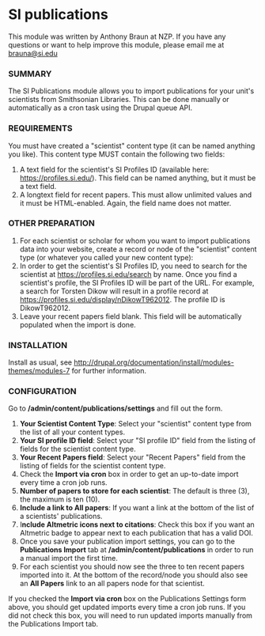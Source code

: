 SI publications
====================================

This module was written by Anthony Braun at NZP. If you have any questions or want to help improve this module, please email me at brauna@si.edu

### SUMMARY
 The SI Publications module allows you to import publications for your unit's scientists from Smithsonian Libraries. This can be done manually or automatically as a cron task using the Drupal queue API.

    
### REQUIREMENTS
You must have created a "scientist" content type (it can be named anything you like). This content type MUST contain the following two fields:

1. A text field for the scientist's SI Profiles ID (available here: https://profiles.si.edu/). This field can be named anything, but it must be a text field.
2. A longtext field for recent papers. This must allow unlimited values and it must be HTML-enabled. Again, the field name does not matter.

### OTHER PREPARATION
1. For each scientist or scholar for whom you want to import publications data into your website, create a record or node of the "scientist" content type (or whatever you called your new content type):
2. In order to get the scientist's SI Profiles ID, you need to search for the scientist at https://profiles.si.edu/search by name. Once you find a scientist's profile, the SI Profiles ID will be part of the URL. For example, a search for Torsten Dikow will result in a profile record at https://profiles.si.edu/display/nDikowT962012. The profile ID is DikowT962012.
3. Leave your recent papers field blank. This field will be automatically populated when the import is done.

### INSTALLATION
Install as usual, see http://drupal.org/documentation/install/modules-themes/modules-7 for further information.

### CONFIGURATION
Go to **/admin/content/publications/settings** and fill out the form.

1. **Your Scientist Content Type**: Select your "scientist" content type from the list of all your content types.
2. **Your SI profile ID field**: Select your "SI profile ID" field from the listing of fields for the scientist content type.
3. **Your Recent Papers field**: Select your "Recent Papers" field from the listing of fields for the scientist content type.
4. Check the **Import via cron** box in order to get an up-to-date import every time a cron job runs.
5. **Number of papers to store for each scientist**: The default is three (3), the maximum is ten (10).
6. **Include a link to All papers**: If you want a link at the bottom of the list of a scientists' publications.
6. I**nclude Altmetric icons next to citations**: Check this box if you want an Altmetric badge to appear next to each publication that has a valid DOI.
7. Once you save your publication import settings, you can go to the **Publications Import** tab at **/admin/content/publications** in order to run a manual import the first time.
8. For each scientist you should now see the three to ten recent papers imported into it. At the bottom of the record/node you should also see an **All Papers** link to an all papers node for that scientist.

If you checked the **Import via cron** box on the Publications Settings form above, you should get updated imports every time a cron job runs. If you did not check this box, you will need to run updated imports manually from the Publications Import tab.
